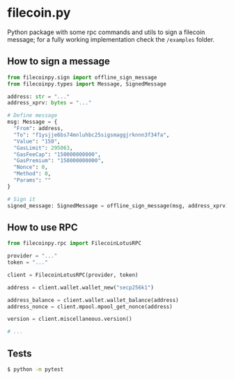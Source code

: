 # filecoin.py

Python package with some rpc commands and utils to sign a filecoin message; for a fully working implementation check the `/examples` folder.

## How to sign a message
```py
from filecoinpy.sign import offline_sign_message
from filecoinpy.types import Message, SignedMessage

address: str = "..."
address_xprv: bytes = "..."

# Define message
msg: Message = {
  "From": address,
  "To": "f1ysjje6bs74mnluhbc25sigsmaggjrknnn3f34fa",
  "Value": "150",
  "GasLimit": 295063,
  "GasFeeCap": "150000000000",
  "GasPremium": "150000000000",
  "Nonce": 0,
  "Method": 0,
  "Params": ""
}

# Sign it
signed_message: SignedMessage = offline_sign_message(msg, address_xprv)
```

## How to use RPC
```py
from filecoinpy.rpc import FilecoinLotusRPC

provider = "..."
token = "..."

client = FilecoinLotusRPC(provider, token)

address = client.wallet.wallet_new("secp256k1")

address_balance = client.wallet.wallet_balance(address)
address_nonce = client.mpool.mpool_get_nonce(address)

version = client.miscellaneous.version()

# ...
```
## Tests
```sh
$ python -m pytest
````
